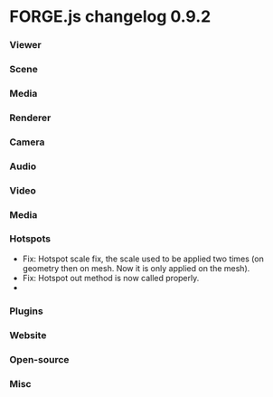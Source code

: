 # FORGE.js changelog 0.9.2

### Viewer


### Scene


### Media


### Renderer


### Camera


### Audio


### Video


### Media


### Hotspots

- Fix: Hotspot scale fix, the scale used to be applied two times (on geometry then on mesh. Now it is only applied on the mesh).
- Fix: Hotspot out method is now called properly.
- 

### Plugins


### Website


### Open-source


### Misc

